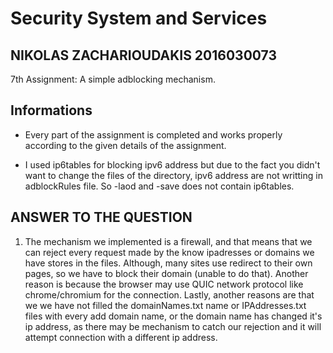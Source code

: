 # Security System and Services

## NIKOLAS ZACHARIOUDAKIS 2016030073

7th Assignment: A simple adblocking mechanism.

## Informations

- Every part of the assignment is completed and works properly according to the given details of the assignment.

- I used ip6tables for blocking ipv6 address but due to the fact you didn't want to change the files of the directory, ipv6 address are not writting in adblockRules file. So -laod and -save does not contain ip6tables.

## ANSWER TO THE QUESTION

1. The mechanism we implemented is a firewall, and that means that we can reject every request made by the know ipadresses or domains we have stores in the files. Although, many sites use redirect to their own pages, so we have to block their domain (unable to do that). Another reason is because the browser may use QUIC network protocol like chrome/chromium for the connection. Lastly, another reasons are that we we have not filled the domainNames.txt name or IPAddresses.txt files with every add domain name, or the domain name has changed it's ip address, as there may be mechanism to catch our rejection and it will attempt connection with a different ip address.
